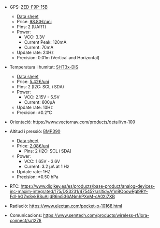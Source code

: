 - GPS: [ZED-F9P-15B](https://www.u-blox.com/en/product/zed-f9p-module)
  - [Data sheet](https://content.u-blox.com/sites/default/files/documents/ZED-F9P-15B_DataSheet_UBX-23009090.pdf)
  - Price: [98.83€/uni](https://www.u-blox.com/en/product/zed-f9p-module)
  - Pins: 2 (UART)
  - Power:
    - VCC: 3.3V
    - Current Peak: 120mA
    - Current: 70mA
  - Update rate: 24Hz
  - Precision: 0.01m (Vertical and Horizontal)

- Temperatura i humitat: [SHT3x-DIS](https://www.mouser.es/ProductDetail/Sensirion/SHT35-DIS-B2.5kS?qs=y6ZabgHbY%252BxyJLNSvkWFsA%3D%3D&srsltid=AfmBOoqIJX95IN4tvlFICZAwLcC5BGZPOotTnxkSfXSMqhxtsd8HJQVI)
  - [Data sheet](https://www.mouser.es/datasheet/2/682/Sensirion_Humidity_Sensors_SHT3x_Datasheet_digital-2001026.pdf)
  - Price: [5.42€/uni](https://www.mouser.es/ProductDetail/Sensirion/SHT35-DIS-B2.5kS?qs=y6ZabgHbY%252BxyJLNSvkWFsA%3D%3D)
  - Pins: 2 (I2C: SCL i SDA)
  - Power:
    - VCC: 2.15V - 5.5V
    - Current: 600µA
  - Update rate: 10Hz
  - Precision: ±0.2°C
  
- Orientació: https://www.vectornav.com/products/detail/vn-100

- Altitud i pressió: [BMP390](https://www.bosch-sensortec.com/products/environmental-sensors/pressure-sensors/bmp390/)
  - [Data sheet](https://www.bosch-sensortec.com/media/boschsensortec/downloads/product_flyer/bst-bmp390-fl000.pdf)
  - Price: [2.08€/uni](https://www.mouser.de/ProductDetail/Bosch-Sensortec/BMP390?qs=QNEnbhJQKvYQVfvRMgo2YA%3D%3D)
    - Pins: 2 (I2C: SCL i SDA)
  - Power:
    - VCC: 1.65V - 3.6V
    - Current: 3.2 µA at 1 Hz
  - Update rate: 1HZ
  - Precision: ±0.50 hPa

- RTC: https://www.digikey.es/es/products/base-product/analog-devices-inc-maxim-integrated/175/DS3231/47545?srsltid=AfmBOoowRgl9RY-Fdl-hG7m8ykBSuAljdR6m536ANmhPXnM-cA0Xi7XB
- Radiació: https://www.electan.com/pocket-p-10168.html
- Comunicacions: https://www.semtech.com/products/wireless-rf/lora-connect/sx1278